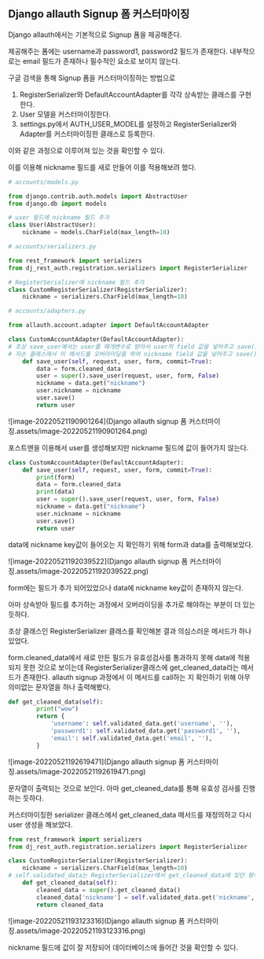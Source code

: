 ## Django allauth Signup 폼 커스터마이징



Django allauth에서는 기본적으로 Signup 폼을 제공해준다.



제공해주는 폼에는 username과 password1, password2 필드가 존재한다. 내부적으로는 email 필드가 존재하나 필수적인 요소로 보이지 않는다.



구글 검색을 통해 Signup 폼을 커스터마이징하는 방법으로 

1. RegisterSerializer와 DefaultAccountAdapter를 각각 상속받는 클래스를 구현한다.
2.  User 모델을 커스터마이징한다.
3. settings.py에서 AUTH_USER_MODEL를 설정하고 RegisterSerializer와 Adapter를 커스터마이징한 클래스로 등록한다.



이와 같은 과정으로 이루어져 있는 것을 확인할 수 있다.

이를 이용해 nickname 필드를 새로 만들어 이를 적용해보려 했다.



```python
# accounts/models.py

from django.contrib.auth.models import AbstractUser
from django.db import models

# user 필드에 nickname 필드 추가
class User(AbstractUser):
    nickname = models.CharField(max_length=10)

# accounts/serializers.py

from rest_framework import serializers
from dj_rest_auth.registration.serializers import RegisterSerializer

# RegisterSerializer에 nickname 필드 추가
class CustomRegisterSerializer(RegisterSerializer):
    nickname = serializers.CharField(max_length=10)

# accounts/adapters.py

from allauth.account.adapter import DefaultAccountAdapter

class CustomAccountAdapter(DefaultAccountAdapter):
# 조상 save_user에서는 user를 매개변수로 받아서 user의 field 값을 넣어주고 save()를 한 후 이를 반환한다. 
# 자손 클래스에서 이 메서드를 오버라이딩을 하여 nickname field 값을 넣어주고 save()를 한 후 이를 반환하였다. 
    def save_user(self, request, user, form, commit=True):
        data = form.cleaned_data
        user = super().save_user(request, user, form, False)
        nickname = data.get("nickname")
        user.nickname = nickname
        user.save()
        return user
```



![image-20220521190901264](Django allauth signup 폼 커스터마이징.assets/image-20220521190901264.png)



포스트맨을 이용해서 user를 생성해보지만 nickname 필드에 값이 들어가지 않는다.



```python
class CustomAccountAdapter(DefaultAccountAdapter):
    def save_user(self, request, user, form, commit=True):
        print(form)
        data = form.cleaned_data
        print(data)
        user = super().save_user(request, user, form, False)
        nickname = data.get("nickname")
        user.nickname = nickname
        user.save()
        return user
```



data에 nickname key값이 들어오는 지 확인하기 위해 form과 data를 출력해보았다.



![image-20220521192039522](Django allauth signup 폼 커스터마이징.assets/image-20220521192039522.png)



form에는 필드가 추가 되어있었으나 data에 nickname key값이 존재하지 않는다.

아마 상속받아 필드를 추가하는 과정에서 오버라이딩을 추가로 해야하는 부분이 더 있는 듯하다.

조상 클래스인 RegisterSerializer 클래스를 확인해본 결과 의심스러운 메서드가 하나 있었다.

form.cleaned_data에서 새로 만든 필드가 유효성검사를 통과하지 못해 data에 적용되지 못한 것으로 보이는데 RegisterSerializer클래스에 get_cleaned_data라는 메서드가 존재한다. allauth signup 과정에서 이 메서드를 call하는 지 확인하기 위해 아무 의미없는 문자열을 하나 출력해봤다.



```python
def get_cleaned_data(self):
        print("wow")
        return {
            'username': self.validated_data.get('username', ''),
            'password1': self.validated_data.get('password1', ''),
            'email': self.validated_data.get('email', ''),
        }
```



![image-20220521192619471](Django allauth signup 폼 커스터마이징.assets/image-20220521192619471.png)



문자열이 출력되는 것으로 보인다. 아마 get_cleaned_data를 통해 유효성 검사를 진행하는 듯하다.

커스터마이징한 serializer 클래스에서 get_cleaned_data 메서드를 재정의하고 다시 user 생성을 해보았다.



```python
from rest_framework import serializers
from dj_rest_auth.registration.serializers import RegisterSerializer

class CustomRegisterSerializer(RegisterSerializer):
    nickname = serializers.CharField(max_length=10)
# self.validated_data는 RegisterSerializer에서 get_cleaned_data에 있던 형식을 가져왔다.
    def get_cleaned_data(self): 
        cleaned_data = super().get_cleaned_data() 
        cleaned_data['nickname'] = self.validated_data.get('nickname', '') 
        return cleaned_data
```



![image-20220521193123316](Django allauth signup 폼 커스터마이징.assets/image-20220521193123316.png)



nickname 필드에 값이 잘 저장되어 데이터베이스에 들어간 것을 확인할 수 있다.